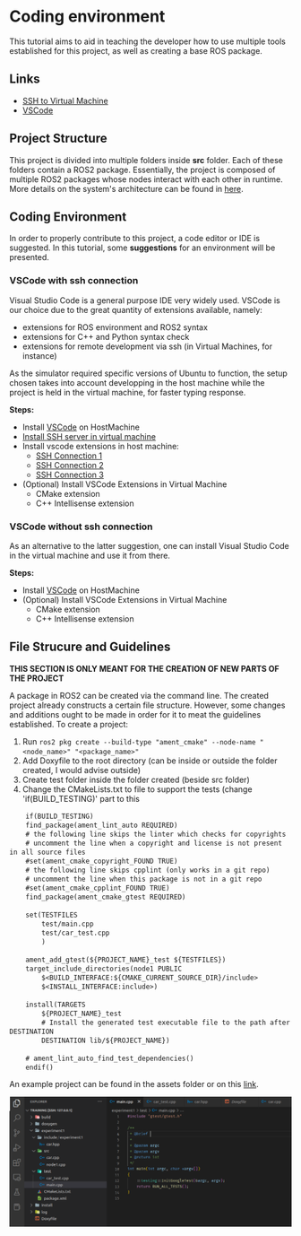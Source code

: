 # Coding environment

This tutorial aims to aid in teaching the developer how to use multiple tools established for this project, as well as creating a base ROS package.

## Links

- [SSH to Virtual Machine](https://averagelinuxuser.com/ssh-into-virtualbox/)
- [VSCode](https://code.visualstudio.com/Download)

## Project Structure

This project is divided into multiple folders inside **src** folder. Each of these folders contain a ROS2 package. Essentially, the project is composed of multiple ROS2 packages whose nodes interact with each other in runtime. More details on the system's architecture can be found in [here](../project-specification.md). 

## Coding Environment

In order to properly contribute to this project, a code editor or IDE is suggested. In this tutorial, some **suggestions** for an environment will be presented.


### VSCode with ssh connection

Visual Studio Code is a general purpose IDE very widely used. VSCode is our choice due to the great quantity of extensions available, namely:
- extensions for ROS environment and ROS2 syntax
- extensions for C++ and Python syntax check
- extensions for remote development via ssh (in Virtual Machines, for instance)

As the simulator required specific versions of Ubuntu to function, the setup chosen takes into account developping in the host machine while the project is held in the virtual machine, for faster typing response.

**Steps:**

- Install [VSCode](https://code.visualstudio.com/Download) on HostMachine
- [Install SSH server in virtual machine](https://averagelinuxuser.com/ssh-into-virtualbox/)
- Install vscode extensions in host machine:
    - [SSH Connection 1](https://marketplace.visualstudio.com/items?itemName=ms-vscode-remote.remote-ssh)
    - [SSH Connection 2](https://marketplace.visualstudio.com/items?itemName=ms-vscode-remote.remote-ssh-edit)
    - [SSH Connection 3](https://marketplace.visualstudio.com/items?itemName=ms-vscode.remote-explorer)
- (Optional) Install VSCode Extensions in Virtual Machine
    - CMake extension 
    - C++ Intellisense extension

### VSCode without ssh connection

As an alternative to the latter suggestion, one can install Visual Studio Code in the virtual machine and use it from there.

**Steps:**

- Install [VSCode](https://code.visualstudio.com/Download) on HostMachine
- (Optional) Install VSCode Extensions in Virtual Machine
    - CMake extension 
    - C++ Intellisense extension

## File Strucure and Guidelines

**THIS SECTION IS ONLY MEANT FOR THE CREATION OF NEW PARTS OF THE PROJECT**

A package in ROS2 can be created via the command line. The created project already constructs a certain file structure. However, some changes and additions ought to be made in order for it to meat the guidelines established. To create a project:
1. Run ```ros2 pkg create --build-type "ament_cmake" --node-name "<node_name>" "<package_name>"```
2. Add Doxyfile to the root directory (can be inside or outside the folder created, I would advise outside)
3. Create test folder inside the folder created (beside src folder)
4. Change the CMakeLists.txt to file to support the tests (change 'if(BUILD_TESTING)' part to this 

```
    if(BUILD_TESTING)
    find_package(ament_lint_auto REQUIRED)
    # the following line skips the linter which checks for copyrights
    # uncomment the line when a copyright and license is not present in all source files
    #set(ament_cmake_copyright_FOUND TRUE)
    # the following line skips cpplint (only works in a git repo)
    # uncomment the line when this package is not in a git repo
    #set(ament_cmake_cpplint_FOUND TRUE)
    find_package(ament_cmake_gtest REQUIRED)

    set(TESTFILES 
        test/main.cpp
        test/car_test.cpp
        )
    
    ament_add_gtest(${PROJECT_NAME}_test ${TESTFILES})
    target_include_directories(node1 PUBLIC
        $<BUILD_INTERFACE:${CMAKE_CURRENT_SOURCE_DIR}/include>
        $<INSTALL_INTERFACE:include>)

    install(TARGETS
        ${PROJECT_NAME}_test
        # Install the generated test executable file to the path after DESTINATION
        DESTINATION lib/${PROJECT_NAME})

    # ament_lint_auto_find_test_dependencies()
    endif()
```

An example project can be found in the assets folder or on this [link]().

![Screenshot file structure](../assets/environment_setup_tutorial/Screenshot-example-filestructure.png)

